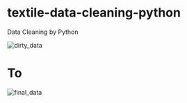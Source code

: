 # textile-data-cleaning-python
Data Cleaning by Python


![dirty_data](https://github.com/Mehedi925/textile-data-cleaning-python/assets/49998235/9d7d7078-b62d-4b95-8b1b-0c88828998cc)

# To
                                             
![final_data](https://github.com/Mehedi925/textile-data-cleaning-python/assets/49998235/7c994bb2-deb2-471b-b715-a52a821c40e3)
